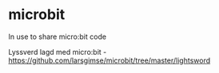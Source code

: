 # microbit

In use to share micro:bit code



Lyssverd lagd med micro:bit - https://github.com/larsgimse/microbit/tree/master/lightsword
